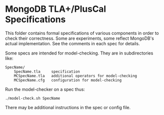 # MongoDB TLA+/PlusCal Specifications

This folder contains formal specifications of various components in order to check their
correctness. Some are experiments, some reflect MongoDB's actual implementation. See the
comments in each spec for details.

Some specs are intended for model-checking. They are in subdirectories like:

```
SpecName/
    SpecName.tla     specification
    MCSpecName.tla   additional operators for model-checking
    MCSpecName.cfg   configuration for model-checking
```

Run the model-checker on a spec thus:

```
./model-check.sh SpecName
```

There may be additional instructions in the spec or config file.
